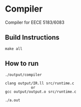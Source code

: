 # Compiler
Compiler for EECE 5183/6083

## Build Instructions
```
make all 
```

## How to run
```
./output/compiler

clang output/IR.ll src/runtime.c
            or
gcc output/output.o src/runtime.c 

./a.out
```


